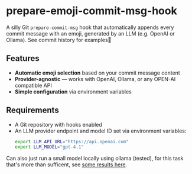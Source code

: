 # prepare-emoji-commit-msg-hook

A silly Git `prepare-commit-msg` hook that automatically appends every commit message with an emoji, generated by an LLM (e.g. OpenAI or Ollama).
See commit history for examples🙂

## Features

- **Automatic emoji selection** based on your commit message content
- **Provider-agnostic** — works with OpenAI, Ollama, or any OPEN-AI compatible API
- **Simple configuration** via environment variables

## Requirements

- A Git repository with hooks enabled
- An LLM provider endpoint and model ID set via environment variables:
  ```bash
  export LLM_API_URL="https://api.openai.com"
  export LLM_MODEL="gpt-4.1"
  ```
Can also just run a small model locally using ollama (tested), for this task that's more than sufficent, see 
[some results here](https://github.com/TALLEC-Scott/git-emote/blob/main/some_results.md).
